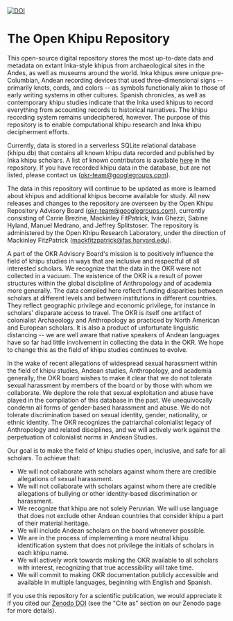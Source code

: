 [![DOI](https://zenodo.org/badge/296378423.svg)](https://zenodo.org/badge/latestdoi/296378423)

# The Open Khipu Repository

This open-source digital repository stores the most up-to-date data and metadata on extant Inka-style khipus from archaeological sites in the Andes, as well as museums around the world. Inka khipus were unique pre-Columbian, Andean recording devices that used three-dimensional signs -- primarily knots, cords, and colors -- as symbols functionally akin to those of early writing systems in other cultures. Spanish chronicles, as well as contemporary khipu studies indicate that the Inka used khipus to record everything from accounting records to historical narratives. The khipu recording system remains undeciphered, however. The purpose of this repository is to enable computational khipu research and Inka khipu decipherment efforts.

Currently, data is stored in a serverless SQLite relational database (khipu.db) that contains all known khipu data recorded and published by Inka khipu scholars. A list of known contributors is available [here](https://github.com/khipulab/open-khipu-repository/blob/master/contributors) in the repository. If you have recorded khipu data in the database, but are not listed, please contact us (okr-team@googlegroups.com).

The data in this repository will continue to be updated as more is learned about khipus and additional khipus become available for study. All new releases and changes to the repository are overseen by the Open Khipu Repository Advisory Board (okr-team@googlegroups.com), currently consisting of Carrie Brezine, Mackinley FitPatrick, Iván Ghezzi, Sabine Hyland, Manuel Medrano, and Jeffrey Splitstoser. The repository is administered by the Open Khipu Research Laboratory, under the direction of Mackinley FitzPatrick (mackfitzpatrick@fas.harvard.edu).

A part of the OKR Advisory Board's mission is to positively influence the field of khipu studies in ways that are inclusive and respectful of all interested scholars.  We recognize that the data in the OKR were not collected in a vacuum. The existence of the OKR is a result of power structures within the global discipline of Anthropology and of academia more generally. The data compiled here reflect funding disparities between scholars at different levels and between institutions in different countries. They reflect geographic privilege and economic privilege, for instance in scholars' disparate access to travel. The OKR is itself one artifact of colonialist Archaeology and Anthropology as practiced by North American and European scholars. It is also a product of unfortunate linguistic distancing -- we are well aware that native speakers of Andean languages have so far had little involvement in collecting the data in the OKR. We hope to change this as the field of khipu studies continues to evolve.

In the wake of recent allegations of widespread sexual harassment within the field of khipu studies, Andean studies, Anthropology, and academia generally, the OKR board wishes to make it clear that we do not tolerate sexual harassment by members of the board or by those with whom we collaborate. We deplore the role that sexual exploitation and abuse have played in the compilation of this database in the past. We unequivocally condemn all forms of gender-based harassment and abuse. We do not tolerate discrimination based on sexual identity, gender, nationality, or ethnic identity. The OKR recognizes the patriarchal colonialist legacy of Anthropology and related disciplines, and we will actively work against the perpetuation of colonialist norms in Andean Studies.

Our goal is to make the field of khipu studies open, inclusive, and safe for all scholars. To achieve that:
* We will not collaborate with scholars against whom there are credible allegations of sexual harassment.
* We will not collaborate with scholars against whom there are credible allegations of bullying or other identity-based discrimination or harassment.
* We recognize that khipu are not solely Peruvian. We will use language that does not exclude other Andean countries that consider khipu a part of their material heritage.
* We will include Andean scholars on the board whenever possible.
* We are in the process of implementing a more neutral khipu identification system that does not privilege the initials of scholars in each khipu name.
* We will actively work towards making the OKR available to all scholars with interest, recognizing that true accessibility will take time.
* We will commit to making OKR documentation publicly accessible and available in multiple languages, beginning with English and Spanish.

If you use this repository for a scientific publication, we would appreciate it if you cited our [Zenodo DOI](https://doi.org/10.5281/zenodo.5037551) (see the "Cite as" section on our Zenodo page for more details).
